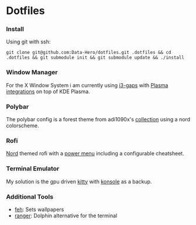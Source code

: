 # Dotfiles



### Install
Using git with ssh:

```
git clone git@github.com:Data-Hero/dotfiles.git .dotfiles && cd .dotfiles && git submodule init && git submodule update && ./install
```

### Window Manager
For the X Window System i am currently using [i3-gaps](https://github.com/Airblader/i3) with [Plasma integrations](https://github.com/heckelson/i3-and-kde-plasma) on top of KDE Plasma.

### Polybar
The polybar config is a forest theme from adi1090x's [collection](https://github.com/adi1090x/polybar-themes) using a nord colorscheme.

### Rofi
[Nord](https://github.com/undiabler/nord-rofi-theme/blob/master/nord.rasi) themed rofi with a [power menu](https://github.com/jluttine/rofi-power-menu) 
including a configurable cheatsheet.

### Terminal Emulator
My solution is the gpu driven [kitty](https://github.com/kovidgoyal/kitty) with [konsole](https://github.com/KDE/konsole) as a backup.

### Additional Tools
- [feh](https://github.com/derf/feh): Sets wallpapers
- [ranger](https://github.com/ranger/ranger): Dolphin alternative for the terminal
